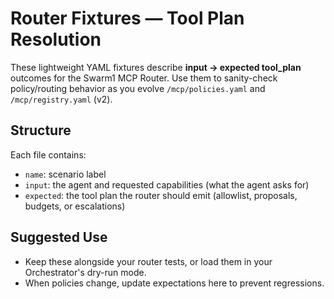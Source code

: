 # Router Fixtures — Tool Plan Resolution

These lightweight YAML fixtures describe **input → expected tool_plan** outcomes for the Swarm1 MCP Router.
Use them to sanity-check policy/routing behavior as you evolve `/mcp/policies.yaml` and `/mcp/registry.yaml` (v2).

## Structure
Each file contains:
- `name`: scenario label
- `input`: the agent and requested capabilities (what the agent asks for)
- `expected`: the tool plan the router should emit (allowlist, proposals, budgets, or escalations)

## Suggested Use
- Keep these alongside your router tests, or load them in your Orchestrator's dry-run mode.
- When policies change, update expectations here to prevent regressions.

